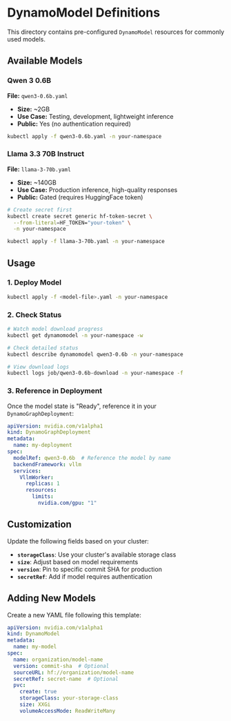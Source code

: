# DynamoModel Definitions

This directory contains pre-configured `DynamoModel` resources for commonly used models.

## Available Models

### Qwen 3 0.6B
**File:** `qwen3-0.6b.yaml`
- **Size:** ~2GB
- **Use Case:** Testing, development, lightweight inference
- **Public:** Yes (no authentication required)

```bash
kubectl apply -f qwen3-0.6b.yaml -n your-namespace
```

### Llama 3.3 70B Instruct
**File:** `llama-3-70b.yaml`
- **Size:** ~140GB
- **Use Case:** Production inference, high-quality responses
- **Public:** Gated (requires HuggingFace token)

```bash
# Create secret first
kubectl create secret generic hf-token-secret \
  --from-literal=HF_TOKEN="your-token" \
  -n your-namespace

kubectl apply -f llama-3-70b.yaml -n your-namespace
```

## Usage

### 1. Deploy Model

```bash
kubectl apply -f <model-file>.yaml -n your-namespace
```

### 2. Check Status

```bash
# Watch model download progress
kubectl get dynamomodel -n your-namespace -w

# Check detailed status
kubectl describe dynamomodel qwen3-0.6b -n your-namespace

# View download logs
kubectl logs job/qwen3-0.6b-download -n your-namespace -f
```

### 3. Reference in Deployment

Once the model state is "Ready", reference it in your `DynamoGraphDeployment`:

```yaml
apiVersion: nvidia.com/v1alpha1
kind: DynamoGraphDeployment
metadata:
  name: my-deployment
spec:
  modelRef: qwen3-0.6b  # Reference the model by name
  backendFramework: vllm
  services:
    VllmWorker:
      replicas: 1
      resources:
        limits:
          nvidia.com/gpu: "1"
```

## Customization

Update the following fields based on your cluster:

- **`storageClass`**: Use your cluster's available storage class
- **`size`**: Adjust based on model requirements
- **`version`**: Pin to specific commit SHA for production
- **`secretRef`**: Add if model requires authentication

## Adding New Models

Create a new YAML file following this template:

```yaml
apiVersion: nvidia.com/v1alpha1
kind: DynamoModel
metadata:
  name: my-model
spec:
  name: organization/model-name
  version: commit-sha  # Optional
  sourceURL: hf://organization/model-name
  secretRef: secret-name  # Optional
  pvc:
    create: true
    storageClass: your-storage-class
    size: XXGi
    volumeAccessMode: ReadWriteMany
```

